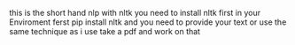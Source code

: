 this is the short hand nlp with nltk 
you need to install nltk first in your Enviroment ferst 
pip install nltk
and you need to provide your text or use the same technique as i use take a pdf and work on that
